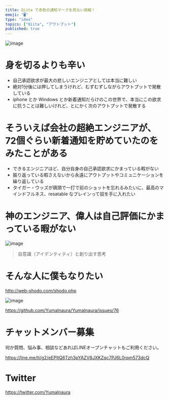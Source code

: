 ```yaml
---
title: Qiita で赤色の通知マークを見ない挑戦！
emoji: "🖥"
type: "idea"
topics: ["Qiita", "アウトプット"]
published: true
---
```


![image](https://user-images.githubusercontent.com/13635059/50553588-ebd60e00-0cec-11e9-846f-41f163f306e9.png)

# 身を切るよりも辛い

- 自己承認欲求が最大の悲しいエンジニアとしては本当に難しい
- 絶対1分後には押してしまうけれど、むずむずしながらアウトプットで発散している
- iphone とか Windows とか新着通知だらけのこの世界で、本当にこの欲求に抗うことは難しいけれど、とにかく次のアウトプットで発散する

# そういえば会社の超絶エンジニアが、72個ぐらい新着通知を貯めていたのをみたことがある

- できるエンジニアほど、自分自身の自己承認欲求にかまっている暇がない
- 振り返っている暇さえないから永遠にアウトプットやコミュニケーションを繰り返している
- タイガー・ウッズが鶏頭で一打で前のショットを忘れるみたいに、最高のマインドフルネス、resatable なブレインって奴を手に入れたい

# 神のエンジニア、偉人は自己評価にかまっている暇がない

![image](https://user-images.githubusercontent.com/13635059/50553607-7159be00-0ced-11e9-90df-9a907252615e.png)

>自意識（アイデンティティ）と創り出す思考


# そんな人に僕もなりたい

http://web-shodo.com/shodo.php

![image](https://user-images.githubusercontent.com/13635059/50553616-92221380-0ced-11e9-82fc-79ad7d0f77c9.png)

https://github.com/YumaInaura/YumaInaura/issues/76








<!-- Update From Qiita API -->

# チャットメンバー募集


何か質問、悩み事、相談などあればLINEオープンチャットもご利用ください。

https://line.me/ti/g2/eEPltQ6Tzh3pYAZV8JXKZqc7PJ6L0rpm573dcQ





# Twitter


https://twitter.com/YumaInaura


<!-- Update From Qiita API -->


